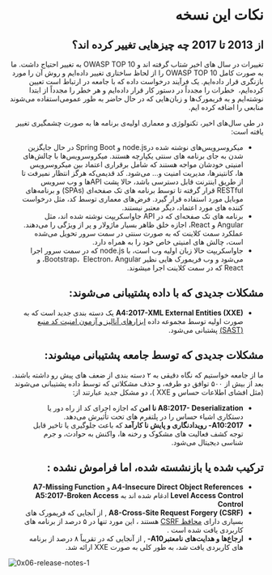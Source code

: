 # <div dir="rtl" align="right">نکات این نسخه</div> 

## <div dir="rtl" align="right">از 2013 تا 2017 چه چیزهایی تغییر کرده اند؟</div>

<p dir="rtl" align="right">
تغییرات در سال های اخیر شتاب گرفته اند و OWASP TOP 10 به تغییر احتیاج داشت. ما به صورت کامل OWASP TOP 10 را از لحاظ ساختاری تغییر داده‌ایم و روش آن را مورد بازنگری قرار داده‌ایم. یک فرآیند درخواست داده که با جامعه در ارتباط است تعیین کرده‌ایم، ‌ خطرات را مجدداً در دستور کار قرار داده‌ایم و هر خطر را مجدداً از ابتدا نوشته‌ایم و به فریمورک‌ها و زبان‌هایی که در حال حاضر به طور عمومی‌استفاده می‌شوند منابعی را اضافه کرده ایم.
</p>

<p dir="rtl" align="right">
در طی سال‌های اخیر، تکنولوژی و معماری اولیه‌ی برنامه ها به صورت چشمگیری تغییر یافته است:
</p>

<ul dir="rtl" align="right">
  <li>
  میکروسرویس‌های نوشته شده درnode.js  و Spring Boot در حال جایگزین شدن به جای برنامه های سنتی یکپارچه هستند. میکروسرویس‌ها با چالش‌های امنیتی خودشان مواجه هستند که شامل برقراری اعتماد بین میکروسرویس ها، کانتینرها، مدیریت امنیت و... می‌شود. کد قدیمی‌که هرگز انتظار نمیرفت تا از طریق اینترنت قابل دسترسی باشد، ‌حالا پشت  APIها و وب سرویس RESTful قرار گرفته تا توسط برنامه های تک صفحه‌ای (SPAs) و برنامه‌های موبایل مورد استفاده قرار گیرد. فرض‌های معماری توسط کد، مثل درخواست کننده های مورد اعتماد، دیگر معتبر نیستند.
  </li>
  <li>
    برنامه های تک صفحه‌ای که در API جاواسکریپت نوشته شده اند، مثل Angular و React، اجازه خلق ظاهر بسیار ماژولار و پر از ویژگی را می‌دهند. عملکرد سمت کلاینت که به صورت سنتی در سمت سرور تحویل می‌شده است، چالش های امنیتی خاص خود را به همراه دارد.
  </li>
   <li>
    جاواسکریپت حالا زبان اولیه وب است، با node.js  که در سمت سرور اجرا می‌شود و وب فریمورک هایی نظیر Bootstrap، ‌ Electron، Angular، و React که در سمت کلاینت اجرا میشوند.
  </li>
</ul>

## <div dir="rtl" align="right">مشکلات جدیدی که با داده پشتیبانی می‌شوند:</div>

<ul dir="rtl" align="right">
  <li>
    <strong> A4:2017-XML External Entities (XXE)</strong>
   یک دسته بندی جدید است که به صورت اولیه توسط مجموعه داده <a href="https://owasp.org/www-community/Source_Code_Analysis_Tools">ابزارهای آنالیز و آزمون امنیت کد منبع (SAST)</a>  پشتبانی می‌شود.
  </li>
</ul>


## <div dir="rtl" align="right">مشکلات جدیدی که توسط جامعه پشتیبانی میشوند:</div>

<p dir="rtl" align="right">
ما از جامعه خواستیم که نگاه دقیقی به ۲ دسته بندی از ضعف های پیش رو داشته باشند. بعد از بیش از ۵۰۰ توافق دو طرفه، و حذف مشکلاتی که توسط داده پشتیبانی می‌شوند (مثل افشای اطلاعات حساس و XXE )، دو مشکل جدید عبارتند از: 
</p>

<ul dir="rtl" align="right">
  <li>
    <strong>A8:2017-  Deserialization نا امن </strong>
    که اجازه اجرای کد از راه دور یا دستکاری اشیاء حساس را در پلتفرم های تحت تأثیرش می‌دهد.
  </li>
  <li>
    <strong>A10:2017-  رویدادنگاری و پایش نا کارآمد </strong>
    که باعث جلوگیری یا تاخیر قابل توجه کشف فعالیت های مشکوک و رخنه ها، واکنش به حوادث، و جرم شناسی دیجیتال می‌شود.
  </li>
</ul>

## <div dir="rtl" align="right">ترکیب شده یا بازنشسته شده، اما فراموش نشده : </div> 

<ul dir="rtl" align="right">
  <li>
    <strong>A4-Insecure Direct Object References </strong>
    و
    <strong>A7-Missing Function Level Access Control </strong>
    ادغام شده اند به
    <strong>A5:2017-Broken Access Control</strong>
  </li>
  <li>
    <strong>A8-Cross-Site Request Forgery (CSRF)</strong> ,
    از آنجایی که فریمورک های بسیاری دارای 
    <a href="https://cheatsheetseries.owasp.org/cheatsheets/Cross-Site_Request_Forgery_Prevention_Cheat_Sheet.html">محافظ CSRF</a>
    هستند ، این مورد تنها در ۵ درصد از برنامه های کاربردی یافت شده است .
  </li>
  <li>
    <strong>ارجاع‌ها و هدایت‌های نامعتبرA10- </strong>,
   از آنجایی که در تقریباً ۸ درصد از برنامه های کاربردی یافت شد، ‌به طور کلی به صورت XXE ارائه شد.
  </li>
</ul>

![0x06-release-notes-1](images/0x06-release-notes-1.png)
